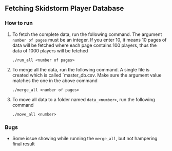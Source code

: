 ## Fetching Skidstorm Player Database

### How to run

1. To fetch the complete data, run the following command. The argument `number of pages` must be an integer. If you enter 10, it means 10 pages of data will be fetched where each page contains 100 players, thus the data of 1000 players will be fetched
	```
	./run_all <number of pages>
	```

2. To merge all the data, run the following command. A single file is created which is called `master_db.csv. Make sure the argument value matches the one in the above command

	```
	./merge_all <number of pages>
	```

3. To move all data to a folder named `data_<number>`, run the following command

	```
	./move_all <number>
	```

### Bugs

* Some issue showing while running the `merge_all`, but not hampering final result
